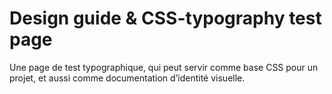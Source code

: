 # Design guide & CSS-typography test page


Une page de test typographique, qui peut servir comme base CSS pour un projet, et aussi comme documentation d’identité visuelle.
